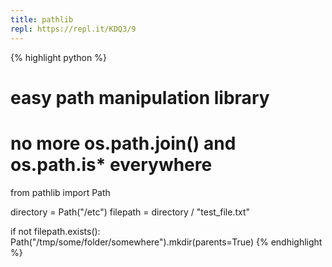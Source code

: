 ```yaml
---
title: pathlib
repl: https://repl.it/KDQ3/9
---
```

{% highlight python %}
# easy path manipulation library
# no more os.path.join() and os.path.is* everywhere

from pathlib import Path

directory = Path("/etc")
filepath = directory / "test_file.txt"

if not filepath.exists():
    Path("/tmp/some/folder/somewhere").mkdir(parents=True)
{% endhighlight %}
